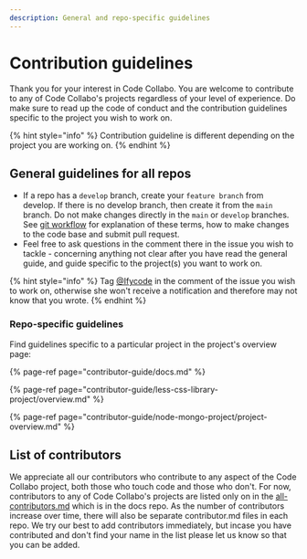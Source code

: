 ```yaml
---
description: General and repo-specific guidelines
---
```


# Contribution guidelines

Thank you for your interest in Code Collabo. You are welcome to contribute to any of Code Collabo's projects regardless of your level of experience. Do make sure to read up the code of conduct and the contribution guidelines specific to the project you wish to work on.

{% hint style="info" %}
Contribution guideline is different depending on the project you are working on.
{% endhint %}

## General guidelines for all repos

* If a repo has a `develop` branch, create your `feature branch` from develop. If there is no develop branch, then create it from the `main` branch. Do not make changes directly in the `main` or `develop` branches. See [git workflow](https://code-collabo.gitbook.io/docs/contributor-guide/git-workflow) for explanation of these terms, how to make changes to the code base and submit pull request.
* Feel free to ask questions in the comment there in the issue you wish to tackle - concerning anything not clear after you have read the general guide, and guide specific to the project\(s\) you want to work on.

{% hint style="info" %}
Tag [@Ifycode](https://github.com/Ifycode) in the comment of the issue you wish to work on, otherwise she won't receive a notification and therefore may not know that you wrote.
{% endhint %}

### Repo-specific guidelines

Find guidelines specific to a particular project in the project's overview page:

{% page-ref page="contributor-guide/docs.md" %}

{% page-ref page="contributor-guide/less-css-library-project/overview.md" %}

{% page-ref page="contributor-guide/node-mongo-project/project-overview.md" %}

## List of contributors

We appreciate all our contributors who contribute to any aspect of the Code Collabo project, both those who touch code and those who don't. For now, contributors to any of Code Collabo's projects are listed only on in the [all-contributors.md](https://code-collabo.gitbook.io/docs/meet-our-awesome-contributors/all-contributors) which is in the docs repo. As the number of contributors increase over time, there will also be separate contributor.md files in each repo. We try our best to add contributors immediately, but incase you have contributed and don't find your name in the list please let us know so that you can be added.

